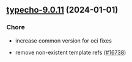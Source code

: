 

## [typecho-9.0.11](https://github.com/truecharts/charts/compare/typecho-9.0.10...typecho-9.0.11) (2024-01-01)

### Chore



- increase common version for oci fixes

- remove non-existent template refs ([#16738](https://github.com/truecharts/charts/issues/16738))